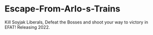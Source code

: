# Escape-From-Arlo-s-Trains
Kill Soyjak Liberals, Defeat the Bosses and shoot your way to victory in EFAT! Releasing 2022.
